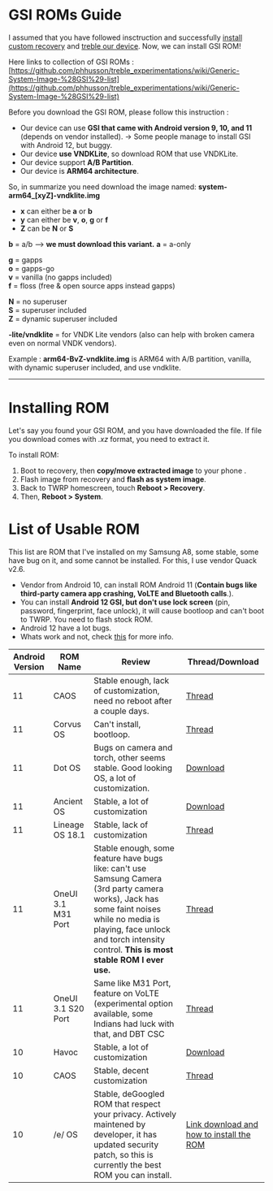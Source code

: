 # GSI ROMs Guide

I assumed that you have followed insctruction and successfully [install custom recovery]() and [treble our device](). Now, we can install GSI ROM!

Here links to collection of GSI ROMs : [https://github.com/phhusson/treble_experimentations/wiki/Generic-System-Image-%28GSI%29-list](https://github.com/phhusson/treble_experimentations/wiki/Generic-System-Image-%28GSI%29-list)

Before you download the GSI ROM, please follow this instruction :
- Our device can use **GSI that came with Android version 9, 10, and 11** (depends on vendor installed).
-> Some people manage to install GSI with Android 12, but buggy.
- Our device **use VNDKLite**, so download ROM that use VNDKLite.
- Our device support **A/B Partition**.
- Our device is **ARM64 architecture**.

So, in summarize you need download the image named:
**system-arm64_[xyZ]-vndklite.img**

- **x** can either be **a** or **b**
- **y** can either be **v**, **o**, **g** or **f**
- **Z** can be **N** or **S**

**b** = a/b --> **we must download this variant.**
**a** = a-only  
  
**g** = gapps  
**o** = gapps-go  
**v** = vanilla (no gapps included)  
**f** = floss (free & open source apps instead gapps)

**N** = no superuser  
**S** = superuser included  
**Z** = dynamic superuser included

**-lite/vndklite** = for VNDK Lite vendors (also can help with broken camera even on normal VNDK vendors).

Example : **arm64-BvZ-vndklite.img** is ARM64 with A/B partition, vanilla, with dynamic superuser included, and use vndklite.

***
# Installing ROM
Let's say you found your GSI ROM, and you have downloaded the file. If file you download comes with *.xz* format, you need to extract it.

To install ROM:
1. Boot to recovery, then **copy/move extracted image** to your phone .
2. Flash image from recovery and **flash as system image**.
3. Back to TWRP homescreen, touch **Reboot > Recovery**. 
4. Then, **Reboot > System**. 

# List of Usable ROM
This list are ROM that I've installed on my Samsung A8, some stable, some have bug on it, and some cannot be installed. For this, I use vendor Quack v2.6.

- Vendor from Android 10, can install ROM Android 11 (**Contain bugs like third-party camera app crashing, VoLTE and Bluetooth calls**.).
- You can install **Android 12 GSI, but don't use lock screen** (pin, password, fingerprint, face unlock), it will cause bootloop and can't boot to TWRP. You need to flash stock ROM. 
- Android 12 have a lot bugs.
- Whats work and not, check [this](https://github.com/phhusson/treble_experimentations/wiki/Samsung-Galaxy-A8-(Exynos)) for more info.

| Android Version | ROM Name | Review | Thread/Download |
|--|--|--|--|
| 11 | CAOS | Stable enough, lack of customization, need no reboot after a couple days. | [Thread](https://forum.xda-developers.com/t/official-aosp-r-mod-caos11.4265059/) |
| 11 | Corvus OS | Can't install, bootloop. | [Thread](https://forum.xda-developers.com/t/gsi-alpha-11-phh-corvus-v12-5-xmas.4212765/) |
| 11 | Dot OS | Bugs on camera and torch, other seems stable. Good looking OS, a lot of customization. | [Download](https://www.droidontime.com/devices/arm64) |
| 11 | Ancient OS | Stable, a lot of customization | [Download](https://sourceforge.net/projects/ancientrom/files/gsi/) |
| 11 | Lineage OS 18.1 | Stable, lack of customization | [Thread](https://forum.xda-developers.com/t/gsi-11-lineageos-18-x-gsi-all-archs.4205461/) |
| 11 | OneUI 3.1 M31 Port | Stable enough, some feature have bugs like: can't use Samsung Camera (3rd party camera works), Jack has some faint noises while no media is playing, face unlock and torch intensity control. **This is most stable ROM I ever use.**| [Thread](https://forum.xda-developers.com/t/rom-vendor-oneui3-1-m31-port-treeui-0-9-4-beta-for-a8-a8-a7.4239353/) |
| 11 | OneUI 3.1 S20 Port | Same like M31 Port, feature on VoLTE (experimental option available, some Indians had luck with that, and DBT CSC | [Thread](https://forum.xda-developers.com/t/rom-vendor-oneui3-1-s20-port-treeui-0-9-5-beta-for-a8-a8-a7-m20-m30.4252235/)
| 10 | Havoc | Stable, a lot of customization | [Download](https://sourceforge.net/projects/havoc-os/files/) |
| 10 | CAOS | Stable, decent customization | [Thread](https://forum.xda-developers.com/t/official-aosp-q-mod-caos.4137289/) |
| 10 | /e/ OS | Stable, deGoogled ROM that respect your privacy. Actively maintened by developer, it has updated security patch, so this is currently the best ROM you can install.| [Link download and how to install the ROM](https://doc.e.foundation/support-topics/install-GSI) |

